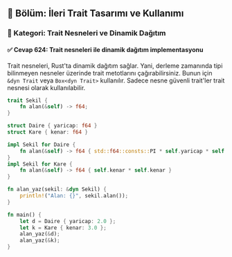 ## 📘 Bölüm: İleri Trait Tasarımı ve Kullanımı
### 🔹 Kategori: Trait Nesneleri ve Dinamik Dağıtım
#### ✅ Cevap 624: Trait nesneleri ile dinamik dağıtım implementasyonu

Trait nesneleri, Rust'ta dinamik dağıtım sağlar. Yani, derleme zamanında tipi bilinmeyen nesneler üzerinde trait metotlarını çağırabilirsiniz. Bunun için `&dyn Trait` veya `Box<dyn Trait>` kullanılır. Sadece nesne güvenli trait'ler trait nesnesi olarak kullanılabilir.

```rust
trait Sekil {
    fn alan(&self) -> f64;
}

struct Daire { yaricap: f64 }
struct Kare { kenar: f64 }

impl Sekil for Daire {
    fn alan(&self) -> f64 { std::f64::consts::PI * self.yaricap * self.yaricap }
}
impl Sekil for Kare {
    fn alan(&self) -> f64 { self.kenar * self.kenar }
}

fn alan_yaz(sekil: &dyn Sekil) {
    println!("Alan: {}", sekil.alan());
}

fn main() {
    let d = Daire { yaricap: 2.0 };
    let k = Kare { kenar: 3.0 };
    alan_yaz(&d);
    alan_yaz(&k);
}
```

